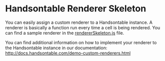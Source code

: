 # Handsontable Renderer Skeleton

You can easily assign a custom renderer to a Handsontable instance.
A renderer is basically a function run every time a cell is being rendered.
You can find a sample renderer in the [rendererSkeleton.js](rendererSkeleton.js) file.

You can find additional information on how to implement your renderer to the Handsontable instance in our documentation:
http://docs.handsontable.com/demo-custom-renderers.html